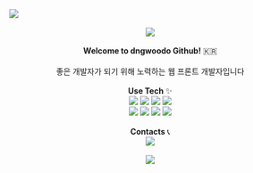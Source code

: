 <img src="https://capsule-render.vercel.app/api?type=Egg&color=timeAuto&section=header&text=new Dongwoo();&animation=scaleIn&fontColor=d6ace6&fontSize=60" />
<br>
<br>
<div align="center">
<a href="https://hits.seeyoufarm.com"><img src="https://hits.seeyoufarm.com/api/count/incr/badge.svg?url=https%3A%2F%2Fgithub.com%2Fdngwoodo&count_bg=%233609E3&title_bg=%23DF1E1E&icon=&icon_color=%23F10606&title=hits&edge_flat=false"/></a>
</div>
<br>
<div align="center">
<strong>Welcome to dngwoodo Github!</strong> 🇰🇷
<br>
<br>
좋은 개발자가 되기 위해 노력하는 웹 프론트 개발자입니다
</div>
<br>

<div align="center">
<strong>Use Tech</strong> ✨
<br>
<img src="https://img.shields.io/badge/JavaScript-F7DF1E?style=flat-square&logo=JavaScript&logoColor=white">
<img src="https://img.shields.io/badge/TypeScript-3178C6?style=flat-square&logo=TypeScript&logoColor=white">
<img src="https://img.shields.io/badge/Vue.js-4FC08D?style=flat-square&logo=Vue.js&logoColor=white">
<img src="https://img.shields.io/badge/React-61DAFB?style=flat-square&logo=React&logoColor=white">
<br>
<img src="https://img.shields.io/badge/Express-000000?style=flat-square&logo=Express&logoColor=white">
<img src="https://img.shields.io/badge/Azure-0089D6?style=flat-square&logo=Microsoft-Azure&logoColor=white">
<img src="https://img.shields.io/badge/MySQL-4479A1?style=flat-square&logo=MySQL&logoColor=white">
<img src="https://img.shields.io/badge/MongoDB-47A248?style=flat-square&logo=MongoDB&logoColor=white">
</div>
<br>
<div align="center">
<strong>Contacts</strong> 📞
<br>
<a href="mailto:dngwoodo@gmail.com">
<img src="https://img.shields.io/badge/Gmail-D14836?style=flat-square&logo=Gmail&logoColor=white">
</a>
</div>
<br>

<div align="center">
<img src="https://github-readme-stats.vercel.app/api?username=dngwoodo&show_icons=true&theme=highcontrast">
</div>
